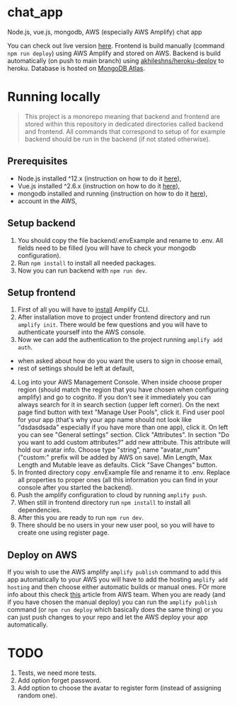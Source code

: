 # chat_app

Node.js, vue.js, mongodb, AWS (especially AWS Amplify) chat app

You can check out live version [here](https://dev.d3u86g5tze9ctl.amplifyapp.com/). Frontend is build manually (command `npm run deploy`) using AWS Amplify and stored on AWS. Backend is build automatically (on push to main branch) using [akhileshns/heroku-deploy](https://github.com/AkhileshNS/heroku-deploy) to heroku. Database is hosted on [MongoDB Atlas](https://www.mongodb.com/cloud/atlas).

# Running locally

> This project is a monorepo meaning that backend and frontend are stored within this repository in dedicated directories called backend and frontend. All commands that correspond to setup of for example backend should be run in the backend (if not stated otherwise).

## Prerequisites

- Node.js installed ^12.x (instruction on how to do it [here](https://nodejs.org/en/)),
- Vue.js installed ^2.6.x (instruction on how to do it [here](https://vuejs.org/v2/guide/installation.html)),
- mongodb installed and running (instruction on how to do it [here](https://docs.mongodb.com/manual/installation/)),
- account in the AWS,

## Setup backend

1. You should copy the file backend/.envExample and rename to .env. All fields need to be filled (you will have to check your mongodb configuration).
2. Run `npm install` to install all needed packages.
3. Now you can run backend with `npm run dev`.

## Setup frontend

1. First of all you will have to [install](https://docs.amplify.aws/cli/start/install) Amplify CLI.
2. After installation move to project under frontend directory and run `amplify init`. There would be few questions and you will have to authenticate yourself into the AWS console.
3. Now we can add the authentication to the project running `amplify add auth`.

- when asked about how do you want the users to sign in choose email,
- rest of settings should be left at default,

4. Log into your AWS Management Console. When inside choose proper region (should match the region that you have chosen when configuring amplify) and go to cognito. If you don't see it immediately you can always search for it in search section (upper left corner). On the next page find button with text "Manage User Pools", click it. Find user pool for your app (that's why your app name should not look like "dsdasdsada" especially if you have more than one app), click it. On left you can see "General settings" section. Click "Attributes". In section "Do you want to add custom attributes?" add new attribute. This attribute will hold our avatar info. Choose type "string", name "avatar_num" ("custom:" prefix will be added by AWS on save). Min Length, Max Length and Mutable leave as defaults. Click "Save Changes" button.
5. In fronted directory copy .envExample file and rename it to .env. Replace all properties to proper ones (all this information you can find in your console after you started the backend).
6. Push the amplify configuration to cloud by running `amplify push`.
7. When still in frontend directory run `npm install` to install all dependencies.
8. After this you are ready to run `npm run dev`.
9. There should be no users in your new user pool, so you will have to create one using register page.

## Deploy on AWS

If you wish to use the AWS amplify `amplify publish` command to add this app automatically to your AWS you will have to add the hosting `amplify add hosting` and then choose either automatic builds or manual ones. FOr more info about this check [this](https://aws.amazon.com/blogs/aws/host-your-apps-with-aws-amplify-console-from-the-aws-amplify-cli/) article from AWS team. When you are ready (and if you have chosen the manual deploy) you can run the `amplify publish` command (or `npm run deploy` which basically does the same thing) or you can just push changes to your repo and let the AWS deploy your app automatically.

# TODO

1. Tests, we need more tests.
2. Add option forget password.
3. Add option to choose the avatar to register form (instead of assigning random one).
